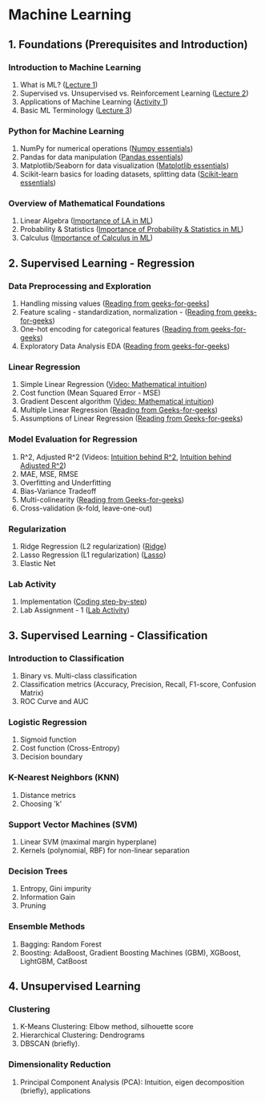 # Machine Learning

## 1. Foundations (Prerequisites and Introduction)

### Introduction to Machine Learning
1. What is ML? ([Lecture 1](notes/Lecture-1.pdf))
2. Supervised vs. Unsupervised vs. Reinforcement Learning ([Lecture 2](notes/Lecture-2.pdf))
3. Applications of Machine Learning ([Activity 1](exercises/Activity-1.pdf))
4. Basic ML Terminology ([Lecture 3](notes/Lecture-3.pdf))

### Python for Machine Learning
1. NumPy for numerical operations ([Numpy essentials](lab/01_numpy.md))
2. Pandas for data manipulation ([Pandas essentials](lab/02_pandas.md))
3. Matplotlib/Seaborn for data visualization ([Matplotlib essentials](lab/03_mathplotlib.md))
4. Scikit-learn basics for loading datasets, splitting data ([Scikit-learn essentials](lab/04_sklearn.md))

### Overview of Mathematical Foundations
1. Linear Algebra ([Importance of LA in ML](notes/Lecture-4.pdf))
2. Probability & Statistics ([Importance of Probability & Statistics in ML](notes/Lecture-5.pdf))
3. Calculus ([Importance of Calculus in ML](notes/Lecture-6.pdf))

## 2. Supervised Learning - Regression

### Data Preprocessing and Exploration
1. Handling missing values ([Reading from geeks-for-geeks](https://www.geeksforgeeks.org/machine-learning/managing-missing-data-in-linear-regression/)]
2. Feature scaling - standardization, normalization - ([Reading from geeks-for-geeks](https://www.geeksforgeeks.org/machine-learning/ml-feature-scaling-part-2/))
3. One-hot encoding for categorical features ([Reading from geeks-for-geeks](https://www.geeksforgeeks.org/machine-learning/ml-one-hot-encoding/))
4. Exploratory Data Analysis EDA ([Reading from geeks-for-geeks](https://www.geeksforgeeks.org/data-analysis/what-is-exploratory-data-analysis/))

### Linear Regression
1. Simple Linear Regression ([Video: Mathematical intuition](https://www.youtube.com/watch?v=OM1dtIt0VNo))
2. Cost function (Mean Squared Error - MSE)
3. Gradient Descent algorithm ([Video: Mathematical intuition](https://youtu.be/9H-s5cQ1iBk?si=um9J605sChHFYH6b))
4. Multiple Linear Regression ([Reading from Geeks-for-geeks](https://www.geeksforgeeks.org/machine-learning/ml-linear-regression/))
5. Assumptions of Linear Regression ([Reading from Geeks-for-geeks](https://www.geeksforgeeks.org/machine-learning/assumptions-of-linear-regression/))

### Model Evaluation for Regression
1. R^2, Adjusted R^2 (Videos: [Intuition behind R^2](https://www.youtube.com/watch?v=-7U10N8PvlQ), [Intuition behind Adjusted R^2](https://www.youtube.com/watch?v=IN6YkHtdgZI))
2. MAE, MSE, RMSE
3. Overfitting and Underfitting
4. Bias-Variance Tradeoff
5. Multi-colinearity ([Reading from Geeks-for-geeks](https://www.geeksforgeeks.org/machine-learning/multicollinearity-in-regression-analysis/))
6. Cross-validation (k-fold, leave-one-out)

### Regularization
1. Ridge Regression (L2 regularization) ([Ridge](https://www.geeksforgeeks.org/machine-learning/implementation-of-ridge-regression-from-scratch-using-python/))
2. Lasso Regression (L1 regularization) ([Lasso](https://www.geeksforgeeks.org/machine-learning/implementation-of-lasso-regression-from-scratch-using-python/))
3. Elastic Net

### Lab Activity
1. Implementation ([Coding step-by-step](notes/Coding_Linear_Regression.md))
2. Lab Assignment - 1 ([Lab Activity](lab/05_lrimpl.md))

## 3. Supervised Learning - Classification

### Introduction to Classification
1. Binary vs. Multi-class classification
2. Classification metrics (Accuracy, Precision, Recall, F1-score, Confusion Matrix)
3. ROC Curve and AUC

### Logistic Regression
1. Sigmoid function
2. Cost function (Cross-Entropy)
3. Decision boundary

### K-Nearest Neighbors (KNN)
1. Distance metrics
2. Choosing 'k'

### Support Vector Machines (SVM)
1. Linear SVM (maximal margin hyperplane)
2. Kernels (polynomial, RBF) for non-linear separation

### Decision Trees
1. Entropy, Gini impurity
2. Information Gain
3. Pruning

### Ensemble Methods
1. Bagging: Random Forest
2. Boosting: AdaBoost, Gradient Boosting Machines (GBM), XGBoost, LightGBM, CatBoost

## 4. Unsupervised Learning

### Clustering
1. K-Means Clustering: Elbow method, silhouette score
2. Hierarchical Clustering: Dendrograms
3. DBSCAN (briefly).

### Dimensionality Reduction
1. Principal Component Analysis (PCA): Intuition, eigen decomposition (briefly), applications

